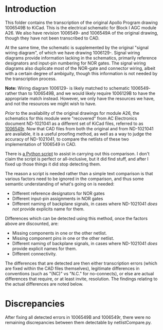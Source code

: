 # Introduction

This folder contains the transcription of the original Apollo Program drawing 1006549B to KiCad.  This is the electrical schematic for Block I AGC module A26.  We also have revision 1006549- and 1006549A of the original drawing, though they have not been transcribed to CAD.  

At the same time, the schematic is supplemented by the original "signal wiring diagram", of which we have drawing 1006129-.  Signal wiring diagrams provide information lacking in the schematics, primarily reference designators and input-pin numbering for NOR gates.  The signal wiring diagrams also duplicate most of the NOR-gate and connector wiring, albeit with a certain degree of ambiguity, though this information is not needed by the transcription process.  

__Note:__ Wiring diagram 1006129- is likely matched to schematic 1006549- rather than to 1006549B, and we would likely require 1006129B to have the appropriate match instead.  However, we only have the resources we have, and not the resources we might wish to have.

_Prior_ to the availability of the original drawings for module A26, the schematics for this module were "recovered" from AC Electronics document ND-1021041 as a different set of KiCad files, referred to as [1006549r](https://github.com/virtualagc/virtualagc/edit/schematics/Schematics/1006549r).  Now that CAD files from both the original and from ND-1021041 are available, it is a useful proofing method, as well as a way to judge the accuracy of ND-1021041, to compare the netlists of these two implementation of 1006549 in CAD.  

There is [a Python script](https://github.com/virtualagc/virtualagc/edit/schematics/Scripts/netlistCompare.py) to assist in carrying out this comparison.  I don't claim the script is perfect or all-inclusive, but it did find stuff, and after I fixed up those things it did stop detecting them.

The reason a script is needed rather than a simple text comparison is that various factors need to be ignored in the comparison, and thus some semantic understanding of what's going on is needed:

* Different reference designators for NOR gates
* Different input-pin assignments in NOR gates
* Different naming of backplane signals, in cases where ND-1021041 _does not_ provide explicits name for them.

Differences which can be detected using this method, once the factors above are discounted, are:

* Missing components in one or the other netlist.
* Missing component pins in one or the other netlist.
* Different naming of backplane signals, in cases where ND-1021041 _does_ provide explicit names for them.
* Different connectivity.

The differences that are detected are then either transcription errors (which are fixed within the CAD files themselves), legitimate differences in conventions (such as "(NC)" vs "N.C." for no-connects), or else are actual differences that require, or at least invite, resolution.  The findings relating to the actual differences are noted below.

# Discrepancies

After fixing all detected errors in 1006549B and 1006549r, there were no remaining discrepancies between them detectable by netlistCompare.py.


